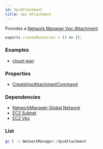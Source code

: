 ```yaml
---
id: VpcAttachment
title: Vpc Attachment
---
```


Provides a [Network Manager Vpc Attachment](https://us-west-2.console.aws.amazon.com/networkmanager/home#/networks)

```js
exports.createResources = () => [];
```

### Examples

- [cloud-wan](https://github.com/grucloud/grucloud/blob/main/examples/aws/NetworkManager/cloud-wan)

### Properties

- [CreateVpcAttachmentCommand](https://docs.aws.amazon.com/AWSJavaScriptSDK/v3/latest/clients/client-networkmanager/classes/createvpcattachmentcommand.html)

### Dependencies

- [NetworkManager Global Network](./GlobalNetwork.md)
- [EC2 Subnet](../EC2/Subnet.md)
- [EC2 Vpc](../EC2/Vpc.md)

### List

```sh
gc l -t NetworkManager::VpcAttachment
```

```txt

```
